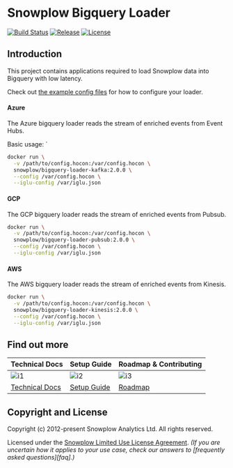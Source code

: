 # Snowplow Bigquery Loader

[![Build Status][build-image]][build]
[![Release][release-image]][releases]
[![License][license-image]][license]

## Introduction

This project contains applications required to load Snowplow data into Bigquery with low latency.

Check out [the example config files](./config) for how to configure your loader.

#### Azure

The Azure bigquery loader reads the stream of enriched events from Event Hubs.

Basic usage:
`
```bash
docker run \
  -v /path/to/config.hocon:/var/config.hocon \
  snowplow/bigquery-loader-kafka:2.0.0 \
  --config /var/config.hocon \
  --iglu-config /var/iglu.json
```

#### GCP

The GCP bigquery loader reads the stream of enriched events from Pubsub.

```bash
docker run \
  -v /path/to/config.hocon:/var/config.hocon \
  snowplow/bigquery-loader-pubsub:2.0.0 \
  --config /var/config.hocon \
  --iglu-config /var/iglu.json
```

#### AWS

The AWS bigquery loader reads the stream of enriched events from Kinesis.

```bash
docker run \
  -v /path/to/config.hocon:/var/config.hocon \
  snowplow/bigquery-loader-kinesis:2.0.0 \
  --config /var/config.hocon \
  --iglu-config /var/iglu.json
```

## Find out more

| Technical Docs             | Setup Guide          | Roadmap & Contributing |
|----------------------------|----------------------|------------------------|
| ![i1][techdocs-image]      | ![i2][setup-image]   | ![i3][roadmap-image]   |
| [Technical Docs][techdocs] | [Setup Guide][setup] | [Roadmap][roadmap]     |



## Copyright and License

Copyright (c) 2012-present Snowplow Analytics Ltd. All rights reserved.

Licensed under the [Snowplow Limited Use License Agreement][license]. _(If you are uncertain how it applies to your use case, check our answers to [frequently asked questions][faq].)_

[techdocs-image]: https://d3i6fms1cm1j0i.cloudfront.net/github/images/techdocs.png
[setup-image]: https://d3i6fms1cm1j0i.cloudfront.net/github/images/setup.png
[roadmap-image]: https://d3i6fms1cm1j0i.cloudfront.net/github/images/roadmap.png
[setup]: https://docs.snowplow.io/docs/getting-started-on-snowplow-open-source/
[techdocs]: https://docs.snowplow.io/docs/pipeline-components-and-applications/loaders-storage-targets/bigquery-loader/
[roadmap]: https://github.com/snowplow/snowplow/projects/7

[build-image]: https://github.com/snowplow-incubator/snowplow-bigquery-loader/workflows/CI/badge.svg
[build]: https://github.com/snowplow-incubator/snowplow-bigquery-loader/actions/workflows/ci.yml

[release-image]: https://img.shields.io/badge/release-2.0.0-blue.svg?style=flat
[releases]: https://github.com/snowplow-incubator/snowplow-biguery-loader/releases

[license]: https://docs.snowplow.io/limited-use-license-1.0
[license-image]: https://img.shields.io/badge/license-Snowplow--Limited-Use-blue.svg?style=flat
